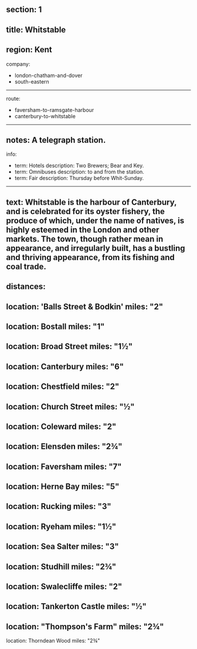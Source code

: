 section: 1
----
title: Whitstable
----
region: Kent
----
company:
- london-chatham-and-dover
- south-eastern
----
route:
- faversham-to-ramsgate-harbour
- canterbury-to-whitstable
----
notes: A telegraph station.
----
info:
- term: Hotels
  description: Two Brewers; Bear and Key.
- term: Omnibuses
  description: to and from the station.
- term: Fair
  description: Thursday before Whit-Sunday.
----
text: Whitstable is the harbour of Canterbury, and is celebrated for its oyster fishery, the produce of which, under the name of natives, is highly esteemed in the London and other markets. The town, though rather mean in appearance, and irregularly built, has a bustling and thriving appearance, from its fishing and coal trade.
----
distances:
- 
  location: 'Balls Street & Bodkin'
  miles: "2"
- 
  location: Bostall
  miles: "1"
- 
  location: Broad Street
  miles: "1½"
- 
  location: Canterbury
  miles: "6"
- 
  location: Chestfield
  miles: "2"
- 
  location: Church Street
  miles: "½"
- 
  location: Coleward
  miles: "2"
- 
  location: Elensden
  miles: "2¾"
- 
  location: Faversham
  miles: "7"
- 
  location: Herne Bay
  miles: "5"
- 
  location: Rucking
  miles: "3"
- 
  location: Ryeham
  miles: "1½"
- 
  location: Sea Salter
  miles: "3"
- 
  location: Studhill
  miles: "2¾"
- 
  location: Swalecliffe
  miles: "2"
- 
  location: Tankerton Castle
  miles: "½"
- 
  location: "Thompson's Farm"
  miles: "2¾"
- 
  location: Thorndean Wood
  miles: "2¾"
